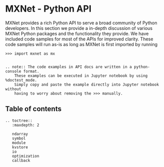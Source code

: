 # MXNet - Python API

MXNet provides a rich Python API to serve a broad community of Python developers.
In this section we provide a in-depth discussion of various MXNet Python packages and the
functionality they provide. We have included code samples for most of the APIs
for improved clarity. These code samples will run as-is as long as MXNet is first imported by running

```
>>> import mxnet as mx
```

```eval_rst

.. note:: The code examples in API docs are written in a python-console format.
    These examples can be executed in Jupyter notebook by using %doctest_mode.
    Simply copy and paste the example directly into Jupyter notebook without
    having to worry about removing the >>> manually.
```
## Table of contents

```eval_rst
.. toctree::
   :maxdepth: 2

   ndarray
   symbol
   module
   kvstore
   io
   optimization
   callback
```
